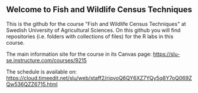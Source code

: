## Welcome to Fish and Wildlife Census Techniques
This is the github for the course "Fish and Wildlife Census Techniques" at Swedish University of Agricultural Sciences.
On this github you will find repositories (i.e. folders with collections of files) for the R labs in this course.

The main information site for the course in its Canvas page: https://slu-se.instructure.com/courses/9215

The schedule is available on: https://cloud.timeedit.net/slu/web/staff2/riqvoQ6QY6XZ7YQy5q8Y7oQ069ZQw536QZZ6715.html


<!--

**Here are some ideas to get you started:**

🙋‍♀️ A short introduction - what is your organization all about?
🌈 Contribution guidelines - how can the community get involved?
👩‍💻 Useful resources - where can the community find your docs? Is there anything else the community should know?
🍿 Fun facts - what does your team eat for breakfast?
🧙 Remember, you can do mighty things with the power of [Markdown](https://docs.github.com/github/writing-on-github/getting-started-with-writing-and-formatting-on-github/basic-writing-and-formatting-syntax)
-->
